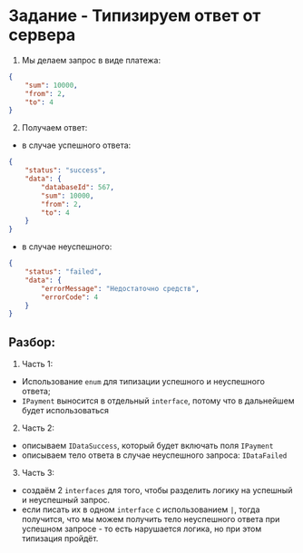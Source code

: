 # Задание - Типизируем ответ от сервера

1. Мы делаем запрос в виде платежа:
```json
{
    "sum": 10000,
    "from": 2,
    "to": 4
}
```
2. Получаем ответ:
- в случае успешного ответа:
```json
{
    "status": "success",
    "data": {
        "databaseId": 567,
        "sum": 10000,
        "from": 2,
        "to": 4
    }
}
```
- в случае неуспешного:
```json
{
    "status": "failed",
    "data": {
        "errorMessage": "Недостаточно средств",
        "errorCode": 4
    }
}
```


## Разбор:

1. Часть 1: 
- Использование `enum` для типизации успешного и неуспешного ответа;
- `IPayment` выносится в отдельный `interface`, потому что в дальнейшем будет использоваться

2. Часть 2:
- описываем `IDataSuccess`, который будет включать поля `IPayment`
- описываем тело ответа в случае неуспешного запроса: `IDataFailed`

3. Часть 3:
- создаём 2 `interfaces` для того, чтобы разделить логику на успешный и неуспешный запрос.
- если писать их в одном `interface` с использованием `|`, тогда получится, что мы можем получить тело неуспешного ответа при успешном запросе - то есть нарушается логика, но при этом типизация пройдёт.
 